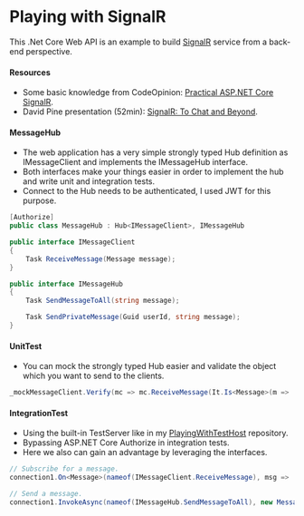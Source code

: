 # Playing with SignalR

This .Net Core Web API is an example to build [SignalR](https://docs.microsoft.com/en-ie/aspnet/core/signalr/introduction?view=aspnetcore-3.0 "SignalR") service from a back-end perspective.

#### Resources
- Some basic knowledge from CodeOpinion: [Practical ASP.NET Core SignalR](https://codeopinion.com/practical-asp-net-core-signalr/ "Practical ASP.NET Core SignalR").
- David Pine presentation (52min): [SignalR: To Chat and Beyond](https://www.youtube.com/watch?v=i3RXbOY6-0I "SignalR: To Chat and Beyond").

#### MessageHub
- The web application has a very simple strongly typed Hub definition as IMessageClient and implements the IMessageHub interface.
- Both interfaces make your things easier in order to implement the hub and write unit and integration tests.
- Connect to the Hub needs to be authenticated, I used JWT for this purpose.

```csharp
[Authorize]
public class MessageHub : Hub<IMessageClient>, IMessageHub
```

```csharp
public interface IMessageClient
{
    Task ReceiveMessage(Message message);
}
```

```csharp
public interface IMessageHub
{
    Task SendMessageToAll(string message);

    Task SendPrivateMessage(Guid userId, string message);
}
```

#### UnitTest
- You can mock the strongly typed Hub easier and validate the object which you want to send to the clients.

```csharp
_mockMessageClient.Verify(mc => mc.ReceiveMessage(It.Is<Message>(m => ..., Times.Once);
```

#### IntegrationTest
- Using the built-in TestServer like in my [PlayingWithTestHost](https://github.com/19balazs86/PlayingWithTestHost "PlayingWithTestHost") repository.
- Bypassing ASP.NET Core Authorize in integration tests.
- Here we also can gain an advantage by leveraging the interfaces.

```csharp
// Subscribe for a message.
connection1.On<Message>(nameof(IMessageClient.ReceiveMessage), msg => ...);

// Send a message.
connection1.InvokeAsync(nameof(IMessageHub.SendMessageToAll), new Message(...));
```
